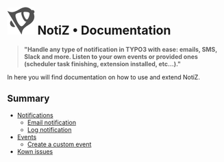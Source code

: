 # ![NotiZ](../ext_icon.svg) NotiZ • Documentation

> **"Handle any type of notification in TYPO3 with ease: emails, SMS, Slack and more. Listen to your own events or provided ones (scheduler task finishing, extension installed, etc…)."**

In here you will find documentation on how to use and extend NotiZ.

## Summary

- [Notifications](Notifications/README.md)
    - [Email notification](Notifications/Email-notification.md)
    - [Log notification](Notifications/Log-notification.md)
- [Events](Events/README.md)
    - [Create a custom event](Events/Create-a-custom-event.md)
- [Kown issues](Kown-issues.md)

